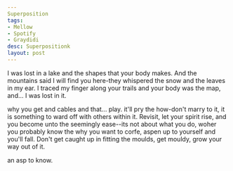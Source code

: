 ```yaml
---
Superposition
tags:
- Mellow
- Spotify
- Graydidi
desc: Superpositionk
layout: post
---
```


I was lost in a lake and the shapes that your body makes. And the mountains said I will find you here-they whispered the snow and the leaves in my ear. I traced my finger along your trails and your body was the map, and... I was lost in it.

<!-- more -->
why you get and cables and that... play. it'll pry the how-don't marry to it, it is something to ward off with others within it. Revisit, let your spirit rise, and you become unto the seemingly ease--its not about what you do, woher you probably know the why you want to corfe, aspen up to yourself and you'll fall. Don't get caught up in fitting the moulds, get mouldy, grow your way out of it.

an asp to know.

